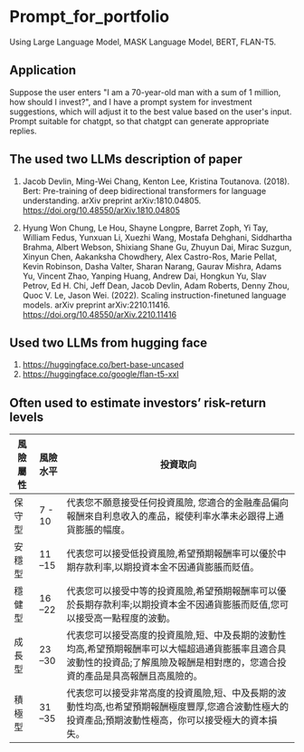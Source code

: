 # Prompt_for_portfolio
Using Large Language Model, MASK Language Model, BERT, FLAN-T5.

## Application
Suppose the user enters "I am a 70-year-old man with a sum of 1 million, how should I invest?", and I have a prompt system for investment suggestions, which will adjust it to the best value based on the user's input. Prompt suitable for chatgpt, so that chatgpt can generate appropriate replies.

## The used two LLMs description of paper
1. Jacob Devlin, Ming-Wei Chang, Kenton Lee, Kristina Toutanova. (2018). Bert: Pre-training of deep bidirectional transformers for language understanding. arXiv preprint arXiv:1810.04805. https://doi.org/10.48550/arXiv.1810.04805
   
2. Hyung Won Chung, Le Hou, Shayne Longpre, Barret Zoph, Yi Tay, William Fedus, Yunxuan Li, Xuezhi Wang, Mostafa Dehghani, Siddhartha Brahma, Albert Webson, Shixiang Shane Gu, Zhuyun Dai, Mirac Suzgun, Xinyun Chen, Aakanksha Chowdhery, Alex Castro-Ros, Marie Pellat, Kevin Robinson, Dasha Valter, Sharan Narang, Gaurav Mishra, Adams Yu, Vincent Zhao, Yanping Huang, Andrew Dai, Hongkun Yu, Slav Petrov, Ed H. Chi, Jeff Dean, Jacob Devlin, Adam Roberts, Denny Zhou, Quoc V. Le, Jason Wei. (2022). Scaling instruction-finetuned language models. arXiv preprint arXiv:2210.11416. https://doi.org/10.48550/arXiv.2210.11416

## Used two LLMs from hugging face
1. https://huggingface.co/bert-base-uncased
2. https://huggingface.co/google/flan-t5-xxl

## Often used to estimate investors’ risk-return levels
| 風險屬性	 | 風險水平 | 投資取向 |
| -------- | -------- | -------- |
| 保守型 | 7 - 10     | 代表您不願意接受任何投資風險, 您適合的金融產品偏向報酬來自利息收入的產品，縱使利率水準未必跟得上通貨膨脹的幅度。|
| 安穩型	 | 11 –15 | 代表您可以接受低投資風險,希望預期報酬率可以優於中期存款利率,以期投資本金不因通貨膨脹而貶值。 |
| 穩健型	 | 16 –22 | 代表您可以接受中等的投資風險,希望預期報酬率可以優於長期存款利率;以期投資本金不因通貨膨脹而貶值,您可以接受高一點程度的波動。 |
| 成長型	 | 23 –30 | 代表您可以接受高度的投資風險,短、中及長期的波動性均高,希望預期報酬率可以大幅超過通貨膨脹率且適合具波動性的投資品;了解風險及報酬是相對應的，您適合投資的產品是具高報酬且高風險的。 |
| 積極型	 | 31 –35 | 代表您可以接受非常高度的投資風險,短、中及長期的波動性均高,也希望預期報酬極度豐厚,您適合波動性極大的投資產品;預期波動性極高，你可以接受極大的資本損失。 |



